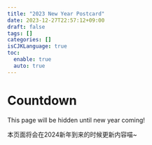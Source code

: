 ```yaml
---
title: "2023 New Year Postcard"
date: 2023-12-27T22:57:12+09:00
draft: false
tags: []
categories: []
isCJKLanguage: true
toc:
  enable: true
  auto: true
---
```



# Countdown <div id="2023NewYearCountdown"></div> 

This page will be hidden until new year coming!

本页面将会在2024新年到来的时候更新内容喵~


<script type="module">
  import { formatDistanceStrict } from "https://cdn.jsdelivr.net/npm/date-fns/formatDistanceStrict.mjs";
  const cditem = document.getElementById("2023NewYearCountdown"), new_year_2024 = new Date("2024-1-1")
  setInterval(()=>{
    const now = Date.now()
    if(now > new_year_2024) { location.reload() }else{
      cditem.innerText = formatDistanceStrict(new_year_2024, now)
    }
  }, 1000)
</script>
